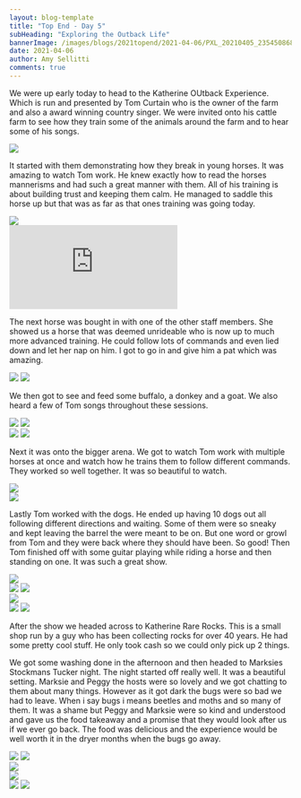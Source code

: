```yaml
---
layout: blog-template
title: "Top End - Day 5"
subHeading: "Exploring the Outback Life"
bannerImage: /images/blogs/2021topend/2021-04-06/PXL_20210405_235450868.jpg_compressed.JPEG
date: 2021-04-06
author: Amy Sellitti
comments: true
---
```


We were up early today to head to the Katherine OUtback Experience. Which is run and presented by Tom Curtain who is the owner of the farm and also a award winning country singer. We were invited onto his cattle farm to see how they train some of the animals around the farm and to hear some of his songs.

<div class="center-image"><img src="/images/blogs/2021topend/2021-04-06/PXL_20210405_235450868.jpg_compressed.JPEG" /></div>

It started with them demonstrating how they break in young horses. It was amazing to watch Tom work. He knew exactly how to read the horses mannerisms and had such a great manner with them. All of his training is about building trust and keeping them calm. He managed to saddle this horse up but that was as far as that ones training was going today. 

<div class="center-image"><img src="/images/blogs/2021topend/2021-04-06/20210406110544_IMG_6944.jpg_compressed.JPEG" /></div>
<div class="center-video"><iframe src="https://www.youtube.com/embed/PsfpETjdPHc" frameborder="0" allow="autoplay; encrypted-media" allowfullscreen></iframe></div>

The next horse was bought in with one of the other staff members. She showed us a horse that was deemed unrideable who is now up to much more advanced training. He could follow lots of commands and even lied down and let her nap on him. I got to go in and give him a pat which was amazing. 

<div class="grid-2c">
  <img src="/images/blogs/2021topend/2021-04-06/20210406112957_IMG_6985.jpg_compressed.JPEG"/>
  <img src="/images/blogs/2021topend/2021-04-06/20210406113334_IMG_6997.jpg_compressed.JPEG"/>
</div>

We then got to see and feed some buffalo, a donkey and a goat. We also heard a few of Tom songs throughout these sessions.

<div class="grid-2c">
  <img src="/images/blogs/2021topend/2021-04-06/PXL_20210406_010050414.jpg_compressed.JPEG"/>
  <img src="/images/blogs/2021topend/2021-04-06/PXL_20210406_010208497.jpg_compressed.JPEG"/>
</div>
<div class="grid-2c">
  <img src="/images/blogs/2021topend/2021-04-06/PXL_20210406_010225589.jpg_compressed.JPEG"/>
  <img src="/images/blogs/2021topend/2021-04-06/PXL_20210406_010228878.jpg_compressed.JPEG"/>
</div>

Next it was onto the bigger arena. We got to watch Tom work with multiple horses at once and watch how he trains them to follow different commands. They worked so well together. It was so beautiful to watch.
<div class="center-image"><img src="/images/blogs/2021topend/2021-04-06/20210406120857_IMG_7018.jpg_compressed.JPEG" /></div>
<div class="center-image"><img src="/images/blogs/2021topend/2021-04-06/20210406120911_IMG_7021.jpg_compressed.JPEG" /></div>

Lastly Tom worked with the dogs. He ended up having 10 dogs out all following different directions and waiting. Some of them were so sneaky and kept leaving the barrel the were meant to be on. But one word or growl from Tom and they were back where they should have been. So good! Then Tom finished off with some guitar playing while riding a horse and then standing on one. It was such a great show. 
<div class="center-image"><img src="/images/blogs/2021topend/2021-04-06/20210406121249_IMG_7027.jpg_compressed.JPEG" /></div>
<div class="grid-2c">
  <img src="/images/blogs/2021topend/2021-04-06/20210406121258_IMG_7029.jpg_compressed.JPEG"/>
  <img src="/images/blogs/2021topend/2021-04-06/20210406121307_IMG_7031.jpg_compressed.JPEG"/>
</div>
<div class="center-image"><img src="/images/blogs/2021topend/2021-04-06/20210406124318_IMG_7048.jpg_compressed.JPEG" /></div>
<div class="grid-2c">
  <img src="/images/blogs/2021topend/2021-04-06/20210406125904_IMG_7055.jpg_compressed.JPEG"/>
  <img src="/images/blogs/2021topend/2021-04-06/20210406125816_IMG_7052.jpg_compressed.JPEG"/>
</div>

After the show we headed across to Katherine Rare Rocks. This is a small shop run by a guy who has been collecting rocks for over 40 years. He had some pretty cool stuff. He only took cash so we could only pick up 2 things. 

We got some washing done in the afternoon and then headed to Marksies Stockmans Tucker night. The night started off really well. It was a beautiful setting. Marksie and Peggy the hosts were so lovely and we got chatting to them about many things. However as it got dark the bugs were so bad we had to leave. When i say bugs i means beetles and moths and so many of them. It was a shame but Peggy and Marksie were so kind and understood and gave us the food takeaway and a promise that they would look after us if we ever go back. The food was delicious and the experience would be well worth it in the dryer months when the bugs go away. 

<div class="grid-2c">
  <img src="/images/blogs/2021topend/2021-04-06/PXL_20210406_091306474.jpg_compressed.JPEG"/>
  <img src="/images/blogs/2021topend/2021-04-06/PXL_20210406_091446194.MP.jpg_compressed.JPEG"/>
</div>
<div class="center-image"><img src="/images/blogs/2021topend/2021-04-06/PXL_20210406_092246979.jpg_compressed.JPEG" /></div>
<div class="center-image"><img src="/images/blogs/2021topend/2021-04-06/PXL_20210406_093220837.jpg_compressed.JPEG" /></div>
<div class="grid-2c">
  <img src="/images/blogs/2021topend/2021-04-06/PXL_20210406_094850412.MP.jpg_compressed.JPEG"/>
  <img src="/images/blogs/2021topend/2021-04-06/PXL_20210406_104931681.jpg_compressed.JPEG"/>
</div>